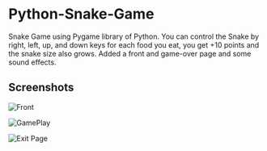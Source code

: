 # Python-Snake-Game
Snake Game using Pygame library of Python. You can control the Snake by right, left, up, and down keys for each food you eat, you get +10 points and the snake size also grows.
Added a front and game-over page and some sound effects.


## Screenshots

![Front](https://github.com/user-attachments/assets/bf936ee3-340c-4ea9-9281-e2fe8eccba73)

![GamePlay](https://github.com/user-attachments/assets/7a1447c6-28fd-408e-b20b-048ba6275ff2)

![Exit Page](https://github.com/user-attachments/assets/002e928d-73ad-4517-b27e-356474e6e9e0)

